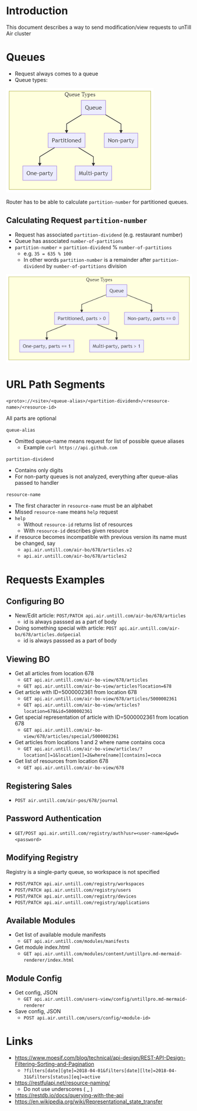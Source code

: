 # Introduction

This document describes a way to send modification/view requests to unTill Air cluster

# Queues

- Request always comes to a queue
- Queue types:

![](z-charts-queue-types.png)


Router has to be able to calculate `partition-number` for partitioned queues.

## Calculating Request `partition-number`

- Request has associated `partition-dividend` (e.g. restaurant number)
- Queue has associated `number-of-partitions` 
- `partition-number` = `partition-dividend` % `number-of-partitions` 
  - e.g. `35 = 635 % 100`
  - In other words `partition-number` is a remainder after `partition-dividend` by `number-of-partitions` division

![](z-charts-queue-types-ex.png)

# URL Path Segments

`<proto>://<site>/<queue-alias>/<partition-dividend>/<resource-name>/<resource-id>`

All parts are optional

`queue-alias`

- Omitted queue-name means request for list of possible queue aliases
  - Example `curl https://api.github.com`

`partition-dividend` 

- Contains only digits
- For non-party queues is not analyzed, everything after queue-alias passed to handler

`resource-name`

- The first character in `resource-name` must be an alphabet
- Missed `resource-name` means `help` request
- `help`
  - Without  `resource-id` returns list of resources
  - With `resource-id` describes given resource
- if resource becomes incompatible with previous version its name must be changed, say
  - `api.air.untill.com/air-bo/678/articles.v2`
  - `api.air.untill.com/air-bo/678/articles2`


# Requests Examples

## Configuring BO

  - New/Edit article: `POST/PATCH api.air.untill.com/air-bo/678/articles`
    - id is always passsed as a part of body
  - Doing something special with article: `POST api.air.untill.com/air-bo/678/articles.doSpecial`
    - id is always passsed as a part of body    

## Viewing BO

  - Get all articles from location 678
    - `GET api.air.untill.com/air-bo-view/678/articles`
    - `GET api.air.untill.com/air-bo-view/articles?location=678`
  - Get article with ID=5000002361 from location 678
    - `GET api.air.untill.com/air-bo-view/678/articles/5000002361`
    - `GET api.air.untill.com/air-bo-view/articles?location=678&id=5000002361`
  - Get special representation of article with ID=5000002361 from location 678
    - `GET api.air.untill.com/air-bo-view/678/articles/special/5000002361`
  - Get articles from locations 1 and 2 where name contains coca
    - `GET api.air.untill.com/air-bo-view/articles/?location[]=1&location[]=2&where[name][contains]=coca`
  - Get list of resources from location 678
    - `GET api.air.untill.com/air-bo-view/678`

## Registering Sales

  - `POST air.untill.com/air-pos/678/journal`

## Password Authentication

- `GET/POST api.air.untill.com/registry/auth?usr=<user-name>&pwd=<password>`

## Modifying Registry

Registry is a single-party queue, so workspace is not specified

- `POST/PATCH api.air.untill.com/registry/workspaces`
- `POST/PATCH api.air.untill.com/registry/users`
- `POST/PATCH api.air.untill.com/registry/devices`
- `POST/PATCH api.air.untill.com/registry/applications`

## Available Modules

- Get list of available module manifests
  - `GET api.air.untill.com/modules/manifests`
- Get module index.html
  - `GET api.air.untill.com/modules/content/untillpro.md-mermaid-renderer/index.html`


## Module Config

- Get config, JSON
  - `GET api.air.untill.com/users-view/config/untillpro.md-mermaid-renderer`
- Save config, JSON
  - `POST api.air.untill.com/users/config/<module-id>`

# Links

- https://www.moesif.com/blog/technical/api-design/REST-API-Design-Filtering-Sorting-and-Pagination
  - `?filters[date][gte]=2018-04-01&filters[date][lte]=2018-04-31&filters[status][eq]=active`
- https://restfulapi.net/resource-naming/
  - Do not use underscores ( _ )
- https://restdb.io/docs/querying-with-the-api
- https://en.wikipedia.org/wiki/Representational_state_transfer
